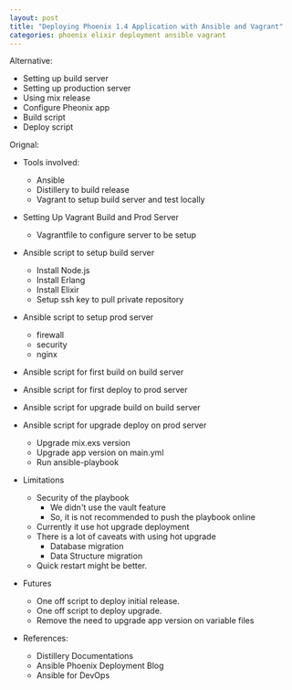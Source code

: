 ```yaml
---
layout: post
title: "Deploying Phoenix 1.4 Application with Ansible and Vagrant"
categories: phoenix elixir deployment ansible vagrant
---
```


Alternative:
- Setting up build server
- Setting up production server
- Using mix release
- Configure Pheonix app
- Build script
- Deploy script

Orignal:
- Tools involved:
    - Ansible
    - Distillery to build release
    - Vagrant to setup build server and test locally
- Setting Up Vagrant Build and Prod Server
    - Vagrantfile to configure server to be setup
- Ansible script to setup build server
    - Install Node.js
    - Install Erlang
    - Install Elixir
    - Setup ssh key to pull private repository
- Ansible script to setup prod server
    - firewall
    - security
    - nginx
- Ansible script for first build on build server
- Ansible script for first deploy to prod server
- Ansible script for upgrade build on build server
- Ansible script for upgrade deploy on prod server
    - Upgrade mix.exs version
    - Upgrade app version on main.yml
    - Run ansible-playbook

- Limitations
    - Security of the playbook
        - We didn't use the vault feature
        - So, it is not recommended to push the playbook online
    - Currently it use hot upgrade deployment
    - There is a lot of caveats with using hot upgrade
        - Database migration
        - Data Structure migration
    - Quick restart might be better.

- Futures
    - One off script to deploy initial release.
    - One off script to deploy upgrade.
    - Remove the need to upgrade app version on variable files

- References:
    - Distillery Documentations
    - Ansible Phoenix Deployment Blog
    - Ansible for DevOps






